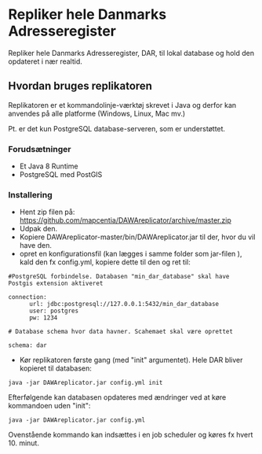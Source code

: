 # Repliker hele Danmarks Adresseregister
Repliker hele Danmarks Adresseregister, DAR, til lokal database og hold den opdateret i nær realtid.

## Hvordan bruges replikatoren
Replikatoren er et kommandolinje-værktøj skrevet i Java og derfor kan anvendes på alle platforme (Windows, Linux, Mac mv.)
 
Pt. er det kun PostgreSQL database-serveren, som er understøttet.

### Forudsætninger
- Et Java 8 Runtime
- PostgreSQL med PostGIS

### Installering
- Hent zip filen på: https://github.com/mapcentia/DAWAreplicator/archive/master.zip
- Udpak den.
- Kopiere DAWAreplicator-master/bin/DAWAreplicator.jar til der, hvor du vil have den.
- opret en konfigurationsfil (kan lægges i samme folder som jar-filen ), kald den fx config.yml, kopiere dette til den og ret til:



```
#PostgreSQL forbindelse. Databasen "min_dar_database" skal have Postgis extension aktiveret   

connection:
      url: jdbc:postgresql://127.0.0.1:5432/min_dar_database
      user: postgres
      pw: 1234

# Database schema hvor data havner. Scahemaet skal være oprettet   

schema: dar
```

- Kør replikatoren første gang (med "init" argumentet). Hele DAR bliver kopieret til databasen:
```
java -jar DAWAreplicator.jar config.yml init
```

Efterfølgende kan databasen opdateres med ændringer ved at køre kommandoen uden "init":
```
java -jar DAWAreplicator.jar config.yml
```

Ovenstående kommando kan indsættes i en job scheduler og køres fx hvert 10. minut. 

